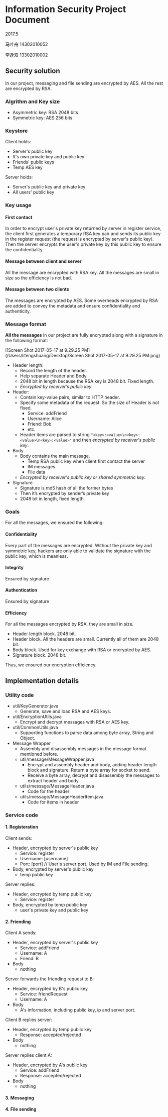 # Information Security Project Document

2017.5

马叶舟 14302010052

李逢双 13302010002

## Security solution

In our project, messaging and file sending are encrypted by AES. All the rest are encrypted by RSA.

### Algrithm and Key size

- Asymmetric key: RSA 2048 bits
- Symmetric key: AES 256 bits

### Keystore

Client holds:

- Server's public key
- It's own private key and public key
- Friends' public keys
- Temp AES key

Server holds:

- Server's public key and private key
- All users' public key

### Key usage

#### First contact

In order to encrypt user's private key returned by server in register service, the client first generates a temporary RSA key pair and sends its public key in the register request (the request is encrypted by server's public key). Then the server encrypts the user's private key by this public key to ensure the confidentiality.

#### Message between client and server

All the message are encrypted with RSA key. All the messages are small in size so the efficiency is not bad.

#### Message between two clients

The messages are encrypted by AES. Some overheads encrypted by RSA are added to convey the metadata and ensure confidentiality and authenticity.

### Message format

**All the messages** in our project are fully encrypted along with a signature in the following format:

 ![Screen Shot 2017-05-17 at 9.29.25 PM](/Users/lifengshuang/Desktop/Screen Shot 2017-05-17 at 9.29.25 PM.png)

- Header length:
  - Record the length of the header. 
  - Help separate Header and Body.
  - 2048 bit in length because the RSA key is 2048 bit. Fixed length.
  - *Encrypted by receiver’s public key*.
- Header:
  - Contain key-value pairs, similar to HTTP header.
  - Specify some metadata of the request. So the size of Header is not fixed.
    - Service: addFriend
    - Username: Alice
    - Friend: Bob
    - etc.
  - Header items are parsed to string `"<key>:<value>\n<key>:<value>\n<key>:<value>"` and then *encrypted by receiver's public key*.
- Body
  - Body contains the main message.
    - Temp RSA public key when client first contact the server
    - IM messages
    - File data
  - *Encrypted by receiver's public key or shared symmetric key*.
- Signature
  - Signature is md5 hash of all the former bytes 
  - Then it’s encrypted by sender’s private key
  - 2048 bit in length, fixed length.

### Goals

For all the messages, we ensured the following:

#### Confidentiality

Every part of the messages are encrypted. Without the private key and symmetric key, hackers are only able to validate the signature with the public key, which is meanless.

#### Integrity

Ensured by signature

#### Authentication

Ensured by signature

#### Efficiency

For all the messages encrypted by RSA, they are small in size.

- Header length block. 2048 bit.
- Header block. All the headers are small. Currently all of them are 2048 bit.
- Body block. Used for key exchange with RSA or encrypted by AES.
- Signature block. 2048 bit.

Thus, we ensured our encryption efficiency.

## Implementation details

### Utility code

- util/KeyGenerator.java
  - Generate, save and load RSA and AES keys.
- util/EncryptionUtils.java
  - Encrypt and decrypt messages with RSA or AES key.
- util/CommonUtils.java
  - Supporting functions to parse data among byte array, String and Object.
- Message Wrapper
  - Assembly and disassembly messages in the message format mentioned before.
  - util/message/MessageWrapper.java
    - Encrypt and assembly header and body, adding header length block and signature. Return a byte array for socket to send.
    - Receive a byte array, decrypt and disassembly the messages to extract header and body.
  - utils/message/MessageHeader.java
    - Code for the header
  - utils/message/MessageHeaderItem.java
    - Code for items in header

### Service code

#### 1. Registeration

Client sends:

- Header, encrypted by server's public key
  - Service: register
  - Username: [username]
  - Port: [port] // User's server port. Used by IM and File sending. 
- Body, encrypted by server's public key
  - temp public key

Server replies:

- Header, encrypted by temp public key
  - Service: register
- Body, encrypted by temp public key
  - user's private key and public key

#### 2. Friending

Client A sends:

- Header, encrypted by server's public key
  - Service: addFriend
  - Username: A
  - Friend: B
- Body
  - nothing

Server forwards the friending request to B:

- Header, encrypted by B's public key
  - Service: friendRequest
  - Username: A
- Body
  - A's information, including public key, ip and server port.

Client B replies server:

- Header, encrypted by temp public key
  - Response: accepted/rejected
- Body
  - nothing

Server replies client A:

- Header, encrypted by A's public key
  - Service: addFriend
  - Response: accepted/rejected
- Body
  - nothing

#### 3. Messaging

#### 4. File sending



